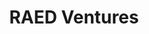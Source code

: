 ---
layout: firm_page
title: "RAED Ventures"
id: "raed.vc"
permalink: "/raedventuresraed.vc/"
website: "https://raed.vc"
offices: "Riyadh (Saudi Arabia), Dubai (UAE)"
investment_stages: "Pre-Seed, Seed, Series A, Series B"
portfolio_companies: "Rize, Halo AI, SiFi, Buildnow, Zeal, Quant, Hala, Mozn, Sylndr, Grinta, Qlub, Lamaa, Wafeq, Zarya, Rabbit, Palm.hr, Opontia, Tweeq, SimpliFi, Taager, Dawul, Vectara, Lean, Tabby, Sary, Trella, Mrsool, Noon, Unifonic, Salla, SWVL, Aqarmap, 525k, Golden Scent, Trukker, Malaeb, Tamatem, Crowd Analyzer, Foodics, Bayzat, Syarah, Eventtus, Melltoo, Morni"
portfolio_link: "https://raed.vc/portfolio/"
investment_markets: "FinTech, E-commerce, Logistics, EdTech, Digital Health, Enterprise Solutions, Entertainment, RetailTech, AI/ML, SaaS, Marketplaces, Aggregators"
founded_year: "2015"
description: "RAED Ventures partners with exceptional founders building breakthrough companies and creating scalable impact in the MENA region. They invest in early-stage companies and offer resources, funding, and expertise to support their growth. Their focus includes generating substantial returns for investors while also creating positive social impact."
linkedin: "https://www.linkedin.com/company/raedvc"
twitter: "https://twitter.com/raedvc"
instagram: ""
team_page: ""
investor_type: "Venture Capital"
crunchbase: "https://www.crunchbase.com/organization/raed-ventures"
pitchbook: "https://pitchbook.com/profiles/investor/179263-00"

# SEO Optimization
meta_title: "RAED Ventures - VC Firm - projectstartups.com"
meta_description: "RAED Ventures, RAED Ventures partners with exceptional founders building breakthrough companies and creating scalable impact in the MENA region. They invest in early..."
meta_keywords: "RAED Ventures, FinTech, E-commerce, Logistics, EdTech, Digital Health, Enterprise Solutions, Entertainment, RetailTech, AI/ML, SaaS, Marketplaces, Aggregators, VC firm, venture capital, startup investor, projectstartups.com"
canonical_url: "https://vc.projectstartups.com/raedventuresraed.vc/"
---